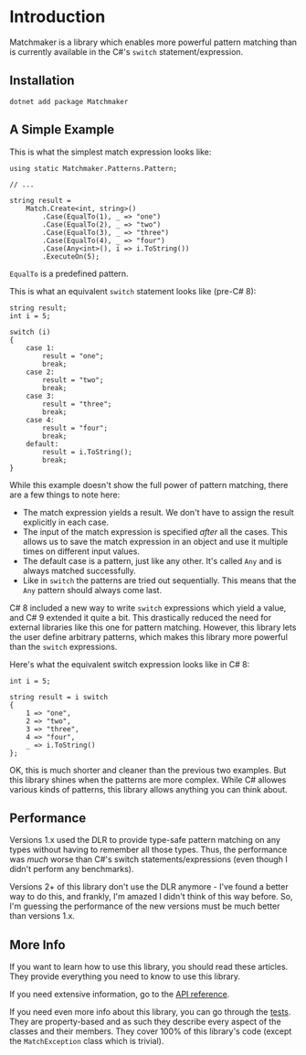 # Introduction

Matchmaker is a library which enables more powerful pattern matching than is currently available in the C#'s `switch`
statement/expression.

## Installation

```
dotnet add package Matchmaker
```

## A Simple Example

This is what the simplest match expression looks like:

```
using static Matchmaker.Patterns.Pattern;

// ...

string result =
    Match.Create<int, string>()
        .Case(EqualTo(1), _ => "one")
        .Case(EqualTo(2), _ => "two")
        .Case(EqualTo(3), _ => "three")
        .Case(EqualTo(4), _ => "four")
        .Case(Any<int>(), i => i.ToString())
        .ExecuteOn(5);
```

`EqualTo` is a predefined pattern.

This is what an equivalent `switch` statement looks like (pre-C# 8):

```
string result;
int i = 5;

switch (i)
{
    case 1:
        result = "one";
        break;
    case 2:
        result = "two";
        break;
    case 3:
        result = "three";
        break;
    case 4:
        result = "four";
        break;
    default:
        result = i.ToString();
        break;
}
```

While this example doesn't show the full power of pattern matching, there are a few things to note here:

- The match expression yields a result. We don't have to assign the result explicitly in each case.
- The input of the match expression is specified _after_ all the cases. This allows us to save the match expression
in an object and use it multiple times on different input values.
- The default case is a pattern, just like any other. It's called `Any` and is always matched successfully.
- Like in `switch` the patterns are tried out sequentially. This means that the `Any` pattern should always
come last.

C# 8 included a new way to write `switch` expressions which yield a value, and C# 9 extended it quite a bit. This
drastically reduced the need for external libraries like this one for pattern matching. However, this library lets the
user define arbitrary patterns, which makes this library more powerful than the `switch` expressions.

Here's what the equivalent switch expression looks like in C# 8:

```
int i = 5;

string result = i switch
{
    1 => "one",
    2 => "two",
    3 => "three",
    4 => "four",
    _ => i.ToString()
};
```

OK, this is much shorter and cleaner than the previous two examples. But this library shines when the patterns are
more complex. While C# allowes various kinds of patterns, this library allows anything you can think about.

## Performance

Versions 1.x used the DLR to provide type-safe pattern matching on any types without having to remember all those types.
Thus, the performance was _much_ worse than C#'s switch statements/expressions (even though I didn't perform any
benchmarks).

Versions 2+ of this library don't use the DLR anymore - I've found a better way to do this, and frankly, I'm amazed I
didn't think of this way before. So, I'm guessing the performance of the new versions must be much better than versions
1.x.

## More Info

If you want to learn how to use this library, you should read these articles. They provide everything you need to know
to use this library.

If you need extensive information, go to the [API reference](api/index.md).

If you need even more info about this library, you can go through the
[tests](https://github.com/TolikPylypchuk/Matchmaker/tree/v3.0.0/Matchmaker.Tests). They are property-based and as such
they describe every aspect of the classes and their members. They cover 100% of this library's code (except
the `MatchException` class which is trivial).
